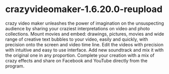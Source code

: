# crazyvideomaker-1.6.20.0-reupload
crazy video maker unleashes the power of imagination on the unsuspecting audience by sharing your craziest interpretations on video and photo collections. Mount movies and embed: drawings, pictures, movies and wide range of creative text bubbles to your video, easily and quickly, with precision onto the screen and video time line. Edit the videos with precision with intuitive and easy to use interface. Add new soundtrack and mix it with the original one in any proportion. Complete your creation with a mix of crazy effects and share on Facebook and YouTube directly from the program.
